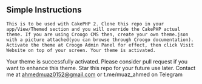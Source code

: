 ## Simple Instructions

``
This is to be used with CakePHP 2. Clone this repo in your app/View/Themed section and you will override the CakePHP actual theme.
If you are using Croogo CMS then, create your own theme.json with a picture attached(you can browse through Croogo documentation).
Activate the theme at Croogo Admin Panel for effect, then click Visit Website on top of your screen.
Your theme is activated.
``


Your theme is successfully activated. Please consider pull request if you want to enhance this theme. 
Star this repo for your future use later.
Contact me at ahmedmuaz0152@gmail.com or t.me/muaz_ahmed on Telegram